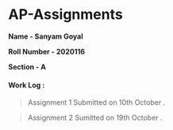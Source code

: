 # AP-Assignments

**Name - Sanyam Goyal**

**Roll Number - 2020116**

**Section - A**

#### Work Log :

> Assignment 1 Submitted on 10th October .

> Assignment 2 Sumitted on 19th October .
